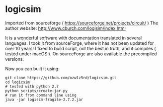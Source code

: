 # logicsim

Imported from sourceforge ( https://sourceforge.net/projects/circuit/ ) 
The author website: http://www.cburch.com/logisim/index.html

It is a wonderful software with documentation translated in several languages. I took it from sourceForge, where it has not been updated for over 10 years! I fixed to build script, not the best in truth, and it compiles ( tested under macOS ).
On sourceForge are also available the precompiled versions.

Now you can built it using: 

```
git clone https://github.com/ozw1z5rd/logicsim.git
cd logicsim
# tested with python 2.7
python scripts/create-jar.py
# run it from command line using
java -jar logisim-fragile-2.7.2.jar
```
